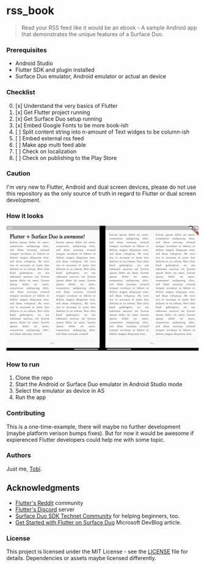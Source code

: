 # rss_book

> Read your RSS feed like it would be an ebook - A sample Android app that demonstrates the unique features of a Surface Duo.

### Prerequisites

* Android Studio
* Flutter SDK and plugin installed
* Surface Duo emulator, Android emulator or actual an device

### Checklist

0. [x] Understand the very basics of Flutter
1. [x] Get Flutter project running
2. [x] Get Surface Duo setup running
3. [x] Embed Google Fonts to be more book-ish
4. [ ] Split content string into n-amount of Text widges to be column-ish
5. [ ] Embed external rss feed
6. [ ] Make app multi feed able
7. [ ] Check on localization
8. [ ] Check on publishing to the Play Store

### Caution

I'm very new to Flutter, Android and dual screen devices, please do not use this repository as the only source of truth in regard to Flutter or dual screen development.

### How it looks

![App](docs/app.png "App")

### How to run

1. Clone the repo
2. Start the Android or Surface Duo emulator in Android Studio mode
3. Select the emulator as device in AS
4. Run the app


### Contributing

This is a one-time-example, there will maybe no further development (maybe platform verison bumps fixes). But for now it would be awesome if expierenced Flutter developers could help me with some topic.

### Authors

Just me, [Tobi]([https://tscholze.github.io).


## Acknowledgments

* [Flutter's Reddit](https://www.reddit.com/r/flutterhelp/) community
* [Flutter's Discord](https://discord.gg/N7Yshp4) server
* [Surface Duo SDK Technet Community](https://techcommunity.microsoft.com/t5/surface-duo-sdk/bd-p/SurfaceDuoSDK) for helping beginners, too.
* [Get Started with Flutter on Surface Duo](https://devblogs.microsoft.com/surface-duo/get-started-with-flutter-on-surface-duo/) Microsoft DevBlog article.


### License

This project is licensed under the MIT License - see the [LICENSE](LICENSE) file for details.
Dependencies or assets maybe licensed differently.
